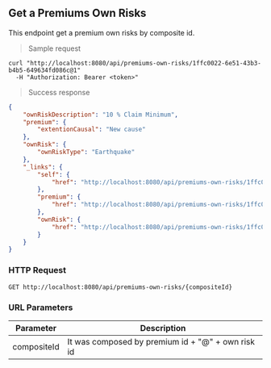 ## Get a Premiums Own Risks

This endpoint get a premium own risks by composite id.

> Sample request

```shell
curl "http://localhost:8080/api/premiums-own-risks/1ffc0022-6e51-43b3-b4b5-649634fd086c@1"
  -H "Authorization: Bearer <token>"
```

> Success response

```json
{
    "ownRiskDescription": "10 % Claim Minimum",
    "premium": {
        "extentionCausal": "New cause"
    },
    "ownRisk": {
        "ownRiskType": "Earthquake"
    },
    "_links": {
        "self": {
            "href": "http://localhost:8080/api/premiums-own-risks/1ffc0022-6e51-43b3-b4b5-649634fd086c@1"
        },
        "premium": {
            "href": "http://localhost:8080/api/premiums-own-risks/1ffc0022-6e51-43b3-b4b5-649634fd086c@1/premium"
        },
        "ownRisk": {
            "href": "http://localhost:8080/api/premiums-own-risks/1ffc0022-6e51-43b3-b4b5-649634fd086c@1/ownRisk"
        }
    }
}
```

### HTTP Request

`GET http://localhost:8080/api/premiums-own-risks/{compositeId}`

### URL Parameters

Parameter | Description
--------- | -----------
compositeId | It was composed by premium id + "@" + own risk id